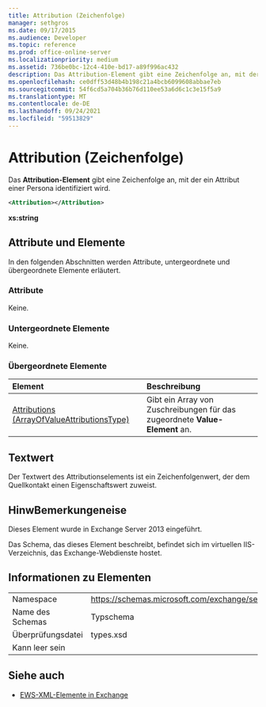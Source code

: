 ```yaml
---
title: Attribution (Zeichenfolge)
manager: sethgros
ms.date: 09/17/2015
ms.audience: Developer
ms.topic: reference
ms.prod: office-online-server
ms.localizationpriority: medium
ms.assetid: 736be0bc-12c4-410e-bd17-a89f996ac432
description: Das Attribution-Element gibt eine Zeichenfolge an, mit der ein Attribut einer Persona identifiziert wird.
ms.openlocfilehash: ce0dff53d48b4b198c21a4bcb6099608abbae7eb
ms.sourcegitcommit: 54f6cd5a704b36b76d110ee53a6d6c1c3e15f5a9
ms.translationtype: MT
ms.contentlocale: de-DE
ms.lasthandoff: 09/24/2021
ms.locfileid: "59513829"
---
```

# <a name="attribution-string"></a>Attribution (Zeichenfolge)

Das **Attribution-Element** gibt eine Zeichenfolge an, mit der ein Attribut einer Persona identifiziert wird. 
  
```XML
<Attribution></Attribution>
```

 **xs:string**
## <a name="attributes-and-elements"></a>Attribute und Elemente

In den folgenden Abschnitten werden Attribute, untergeordnete und übergeordnete Elemente erläutert.
  
### <a name="attributes"></a>Attribute

Keine.
  
### <a name="child-elements"></a>Untergeordnete Elemente

Keine.
  
### <a name="parent-elements"></a>Übergeordnete Elemente

|**Element**|**Beschreibung**|
|:-----|:-----|
|[Attributions (ArrayOfValueAttributionsType)](attributions-arrayofvalueattributionstype.md) <br/> |Gibt ein Array von Zuschreibungen für das zugeordnete **Value-Element** an.  <br/> |
   
## <a name="text-value"></a>Textwert

Der Textwert  des Attributionselements ist ein Zeichenfolgenwert, der dem Quellkontakt einen Eigenschaftswert zuweist. 
  
## <a name="remarks"></a>HinwBemerkungeneise

Dieses Element wurde in Exchange Server 2013 eingeführt.
  
Das Schema, das dieses Element beschreibt, befindet sich im virtuellen IIS-Verzeichnis, das Exchange-Webdienste hostet.
  
## <a name="element-information"></a>Informationen zu Elementen

|||
|:-----|:-----|
|Namespace  <br/> |https://schemas.microsoft.com/exchange/services/2006/types  <br/> |
|Name des Schemas  <br/> |Typschema  <br/> |
|Überprüfungsdatei  <br/> |types.xsd  <br/> |
|Kann leer sein  <br/> ||
   
## <a name="see-also"></a>Siehe auch

- [EWS-XML-Elemente in Exchange](ews-xml-elements-in-exchange.md)


